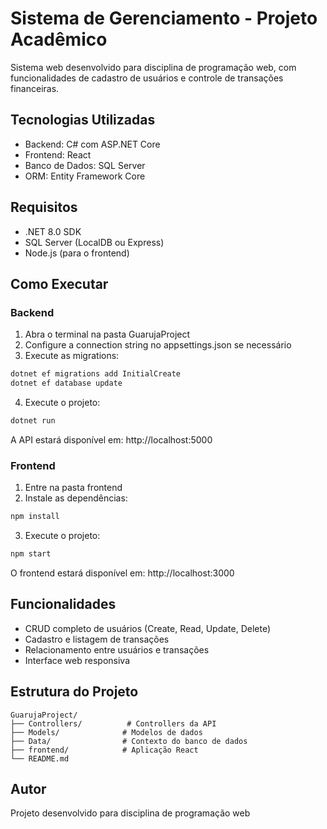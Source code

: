 # Sistema de Gerenciamento - Projeto Acadêmico

Sistema web desenvolvido para disciplina de programação web, com funcionalidades de cadastro de usuários e controle de transações financeiras.

## Tecnologias Utilizadas

- Backend: C# com ASP.NET Core
- Frontend: React
- Banco de Dados: SQL Server
- ORM: Entity Framework Core

## Requisitos

- .NET 8.0 SDK
- SQL Server (LocalDB ou Express)
- Node.js (para o frontend)

## Como Executar

### Backend

1. Abra o terminal na pasta GuarujaProject
2. Configure a connection string no appsettings.json se necessário
3. Execute as migrations:
```bash
dotnet ef migrations add InitialCreate
dotnet ef database update
```
4. Execute o projeto:
```bash
dotnet run
```

A API estará disponível em: http://localhost:5000

### Frontend

1. Entre na pasta frontend
2. Instale as dependências:
```bash
npm install
```
3. Execute o projeto:
```bash
npm start
```

O frontend estará disponível em: http://localhost:3000

## Funcionalidades

- CRUD completo de usuários (Create, Read, Update, Delete)
- Cadastro e listagem de transações
- Relacionamento entre usuários e transações
- Interface web responsiva

## Estrutura do Projeto

```
GuarujaProject/
├── Controllers/          # Controllers da API
├── Models/              # Modelos de dados
├── Data/                # Contexto do banco de dados
├── frontend/            # Aplicação React
└── README.md
```

## Autor

Projeto desenvolvido para disciplina de programação web
